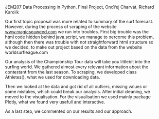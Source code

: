 JEM207 Data Processing in Python, Final Project, 
Onďřej Charvát, Richard Karolík

Our first topic proposal was more related to summary of the surf forecast. However, during the process of scraping of the website
www.magicseaweed.com we run into troubles. First big trouble was the html code hidden behind java.script, we manage
to oercome this problem, although then there was trouble with not straightforward html structure so we decided, to make
out project based on the data from the website worldsurfleague.com

Our analysis of the Championship Tour data will take you littlebit into the surfing world. We gathered almost every relevant information 
about the contestant from the last season. To scraping, we developed class Athletes(), what we used for downloading data.

Then we looked at the data and got rid of all outliers, missing values or some mistakes, which could break our analysis.
After initial cleaning, we moved to the visualisation. For the visualisation we used mainly package Plotly, what we found
very usefull and interactive.

As a last step, we commented on our results and our approach.
